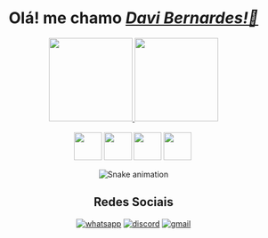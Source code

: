 <div align="center">
  <div align="center">  
      <h1>Olá! me chamo <a href="https://www.linkedin.com/in/davi-bernardes-do-nascimento-7b62a4274/" target="_blank" rel="external"><i>Davi Bernardes!👋</i></a></h1>
  </div>
  
  <div align="center">
    <a href="https://github.com/DavibrnardesA">
      <img height="150em" src="https://github-readme-stats.vercel.app/api?username=DavibernardesA&count_private=true&include_all_commits=true&show_icons=true&theme=tokyonight&hide_border=false&show_owner=true"/>
      <img height="150em" src="https://github-readme-stats.vercel.app/api/top-langs/?username=DavibernardesA&theme=tokyonight&hide_border=false&&layout=compact"/>
    </a>
  </div>
      
  <div align="center" style="display: inline-block; margin-right: 3px">
      <br> 
       <img height="50" width+"50" src="https://cdn.jsdelivr.net/gh/devicons/devicon/icons/html5/html5-original-wordmark.svg" />
       <img height="50" width+"50" src="https://cdn.jsdelivr.net/gh/devicons/devicon/icons/css3/css3-plain-wordmark.svg" />
       <img height="50" width+"50" src="https://cdn.jsdelivr.net/gh/devicons/devicon/icons/javascript/javascript-original.svg" />
       <img height="50" width+"50" src="https://cdn.jsdelivr.net/gh/devicons/devicon/icons/typescript/typescript-original.svg">
  </div>
      
![Snake animation](https://github.com/DavibernardesA/DavibernardesA/blob/output/github-contribution-grid-snake.svg)

## Redes Sociais


[![whatsapp](https://img.shields.io/badge/WhatsApp-25D366?style=for-the-badge&logo=whatsapp&logoColor=white)](http://wa.me/5561991801610)
[![discord](https://img.shields.io/badge/Discord-7289DA?style=for-the-badge&logo=discord&logoColor=white)](http://discord.com/channels/@me/1105500999440945272)
[![gmail](https://img.shields.io/badge/Gmail-D14836?style=for-the-badge&logo=gmail&logoColor=white)](https://mail.google.com/mail/u/0/#inbox)

